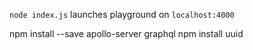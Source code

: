 `node index.js` launches playground on `localhost:4000`

npm install --save apollo-server graphql
 npm install uuid
